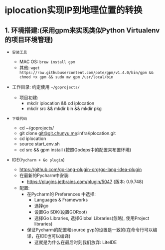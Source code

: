 # iplocation实现IP到地理位置的转换

## 1. 环境搭建:(采用gpm来实现类似Python Virtualenv的项目环境管理)

* `安装工具`
	* MAC OS: ```brew install gpm```
	* 其他: ```wget https://raw.githubusercontent.com/pote/gpm/v1.4.0/bin/gpm && chmod +x gpm && sudo mv gpm /usr/local/bin```

* 工作目录: 约定使用 `~/goprojects/`
	* 项目初建:
		* mkdir iplocation && cd iplocation
		* mkdir src && mkdir bin && mkdir pkg

* `下载代码`
	* cd ~/goprojects/
	* git clone git@git.chunyu.me:infra/iplocation.git
	* cd iplocation
	* source start_env.sh
	* cd src && gpm install (按照Godeps中的配置来布置环境)

* IDE(`Pycharm + Go plugin`)
	* https://github.com/go-lang-plugin-org/go-lang-idea-plugin
	* 在最新的Pycharm中安装:
		* https://plugins.jetbrains.com/plugin/5047 (版本: 0.9.748)
    * 配置:
	    * 在Pycharm的 Preferences 中选择:
		    * Languages & Frameworks
		    * 选择go
		    * 设置Go SDK(设置GORoot)
		    * 选择Go Libraries, 选择Global Libraries(忽略), 使用Project libraries)
	    * 保证Pycharm的配置和source gvp的设置是一致的(在命令行可以编译，在IDE也可以编译)
		    * 这就是为什么在最后时刻我们放弃: LiteIDE